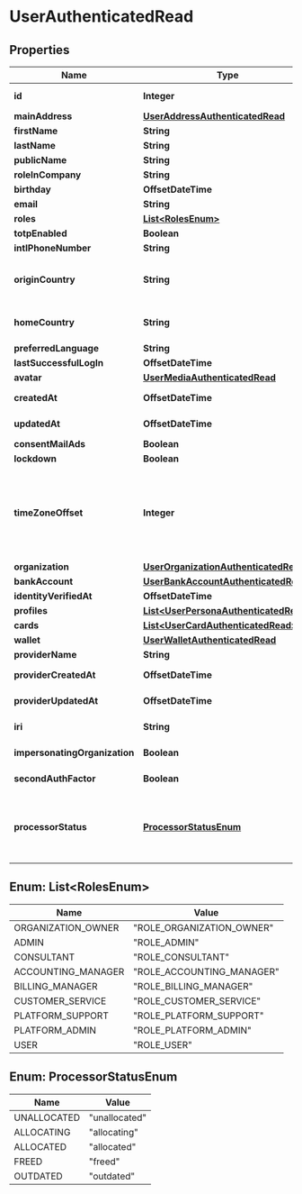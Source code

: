 

# UserAuthenticatedRead



## Properties

| Name | Type | Description | Notes |
|------------ | ------------- | ------------- | -------------|
|**id** | **Integer** |  |  [optional] [readonly] |
|**mainAddress** | [**UserAddressAuthenticatedRead**](UserAddressAuthenticatedRead.md) |  |  [optional] |
|**firstName** | **String** |  |  [optional] |
|**lastName** | **String** |  |  [optional] |
|**publicName** | **String** |  |  [optional] |
|**roleInCompany** | **String** |  |  [optional] |
|**birthday** | **OffsetDateTime** |  |  [optional] |
|**email** | **String** |  |  [optional] |
|**roles** | [**List&lt;RolesEnum&gt;**](#List&lt;RolesEnum&gt;) |  |  |
|**totpEnabled** | **Boolean** |  |  [optional] |
|**intlPhoneNumber** | **String** |  |  [optional] |
|**originCountry** | **String** | The nationality of the current user. |  [optional] |
|**homeCountry** | **String** | The originating country |  [optional] |
|**preferredLanguage** | **String** |  |  [optional] |
|**lastSuccessfulLogIn** | **OffsetDateTime** |  |  [optional] |
|**avatar** | [**UserMediaAuthenticatedRead**](UserMediaAuthenticatedRead.md) |  |  [optional] |
|**createdAt** | **OffsetDateTime** |  |  [optional] [readonly] |
|**updatedAt** | **OffsetDateTime** |  |  [optional] [readonly] |
|**consentMailAds** | **Boolean** |  |  |
|**lockdown** | **Boolean** |  |  |
|**timeZoneOffset** | **Integer** | Timezone offset. Expressed in minutes. Used for DT conversion and fraud prevention. |  [optional] |
|**organization** | [**UserOrganizationAuthenticatedRead**](UserOrganizationAuthenticatedRead.md) |  |  [optional] |
|**bankAccount** | [**UserBankAccountAuthenticatedRead**](UserBankAccountAuthenticatedRead.md) |  |  [optional] |
|**identityVerifiedAt** | **OffsetDateTime** |  |  [optional] |
|**profiles** | [**List&lt;UserPersonaAuthenticatedRead&gt;**](UserPersonaAuthenticatedRead.md) |  |  |
|**cards** | [**List&lt;UserCardAuthenticatedRead&gt;**](UserCardAuthenticatedRead.md) |  |  [optional] |
|**wallet** | [**UserWalletAuthenticatedRead**](UserWalletAuthenticatedRead.md) |  |  [optional] |
|**providerName** | **String** |  |  [optional] |
|**providerCreatedAt** | **OffsetDateTime** |  |  [optional] [readonly] |
|**providerUpdatedAt** | **OffsetDateTime** |  |  [optional] [readonly] |
|**iri** | **String** |  |  [optional] [readonly] |
|**impersonatingOrganization** | **Boolean** |  |  [optional] [readonly] |
|**secondAuthFactor** | **Boolean** |  |  [optional] [readonly] |
|**processorStatus** | [**ProcessorStatusEnum**](#ProcessorStatusEnum) | Automagically infer on what state the entity is at the Payment Processor. |  [optional] [readonly] |



## Enum: List&lt;RolesEnum&gt;

| Name | Value |
|---- | -----|
| ORGANIZATION_OWNER | &quot;ROLE_ORGANIZATION_OWNER&quot; |
| ADMIN | &quot;ROLE_ADMIN&quot; |
| CONSULTANT | &quot;ROLE_CONSULTANT&quot; |
| ACCOUNTING_MANAGER | &quot;ROLE_ACCOUNTING_MANAGER&quot; |
| BILLING_MANAGER | &quot;ROLE_BILLING_MANAGER&quot; |
| CUSTOMER_SERVICE | &quot;ROLE_CUSTOMER_SERVICE&quot; |
| PLATFORM_SUPPORT | &quot;ROLE_PLATFORM_SUPPORT&quot; |
| PLATFORM_ADMIN | &quot;ROLE_PLATFORM_ADMIN&quot; |
| USER | &quot;ROLE_USER&quot; |



## Enum: ProcessorStatusEnum

| Name | Value |
|---- | -----|
| UNALLOCATED | &quot;unallocated&quot; |
| ALLOCATING | &quot;allocating&quot; |
| ALLOCATED | &quot;allocated&quot; |
| FREED | &quot;freed&quot; |
| OUTDATED | &quot;outdated&quot; |



